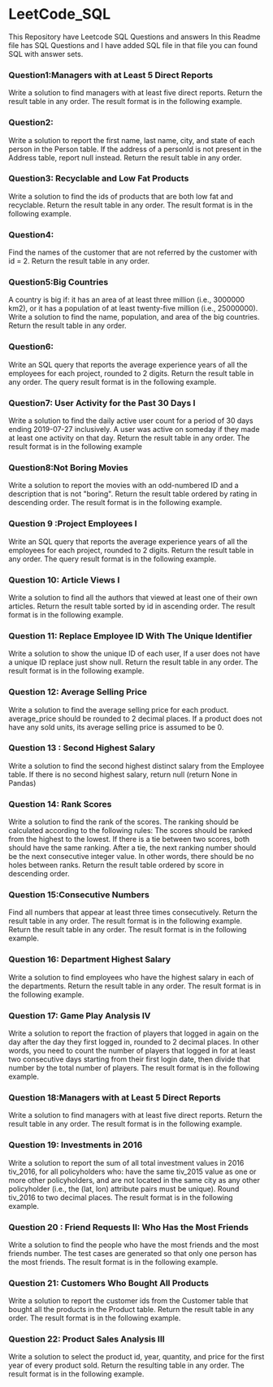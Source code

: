 # LeetCode_SQL
This Repository have Leetcode SQL Questions and answers
In this Readme file has SQL Questions and I have added SQL file in that file you can found SQL with answer sets.
### Question1:Managers with at Least 5 Direct Reports
Write a solution to find managers with at least five direct reports.
Return the result table in any order.
The result format is in the following example.
### Question2:
Write a solution to report the first name, last name, city, and state of each person in the Person table. If the address of a personId is not present in the Address table, report null instead.
Return the result table in any order.
### Question3: Recyclable and Low Fat Products
Write a solution to find the ids of products that are both low fat and recyclable.
Return the result table in any order.
The result format is in the following example.
### Question4:
Find the names of the customer that are not referred by the customer with id = 2.
Return the result table in any order.
### Question5:Big Countries
A country is big if:
it has an area of at least three million (i.e., 3000000 km2), or
it has a population of at least twenty-five million (i.e., 25000000).
Write a solution to find the name, population, and area of the big countries.
Return the result table in any order.
### Question6:
Write an SQL query that reports the average experience years of all the employees for each project, rounded to 2 digits.
Return the result table in any order.
The query result format is in the following example.
### Question7: User Activity for the Past 30 Days I
Write a solution to find the daily active user count for a period of 30 days ending 2019-07-27 inclusively. A user was active on someday if they made at least one activity on that day.
Return the result table in any order.
The result format is in the following example
### Question8:Not Boring Movies
Write a solution to report the movies with an odd-numbered ID and a description that is not "boring".
Return the result table ordered by rating in descending order.
The result format is in the following example.
### Question 9 :Project Employees I
Write an SQL query that reports the average experience years of all the employees for each project, rounded to 2 digits.
Return the result table in any order.
The query result format is in the following example.
### Question 10: Article Views I
Write a solution to find all the authors that viewed at least one of their own articles.
Return the result table sorted by id in ascending order.
The result format is in the following example.
### Question 11: Replace Employee ID With The Unique Identifier
Write a solution to show the unique ID of each user, If a user does not have a unique ID replace just show null.
Return the result table in any order.
The result format is in the following example.
### Question 12: Average Selling Price
Write a solution to find the average selling price for each product. average_price should be rounded to 2 decimal places. If a product does not have any sold units, its average selling price is assumed to be 0.
### Question 13 : Second Highest Salary
Write a solution to find the second highest distinct salary from the Employee table. If there is no second highest salary, return null (return None in Pandas)
### Question 14: Rank Scores
Write a solution to find the rank of the scores. The ranking should be calculated according to the following rules:
The scores should be ranked from the highest to the lowest.
If there is a tie between two scores, both should have the same ranking.
After a tie, the next ranking number should be the next consecutive integer value. In other words, there should be no holes between ranks.
Return the result table ordered by score in descending order.
### Question 15:Consecutive Numbers
Find all numbers that appear at least three times consecutively.
Return the result table in any order.
The result format is in the following example.
Return the result table in any order.
The result format is in the following example.
### Question 16:  Department Highest Salary
Write a solution to find employees who have the highest salary in each of the departments.
Return the result table in any order.
The result format is in the following example.
### Question 17:  Game Play Analysis IV
Write a solution to report the fraction of players that logged in again on the day after the day they first logged in, rounded to 2 decimal places. In other words, you need to count the number of players that logged in for at least two consecutive days starting from their first login date, then divide that number by the total number of players.
The result format is in the following example.
### Question 18:Managers with at Least 5 Direct Reports
Write a solution to find managers with at least five direct reports.
Return the result table in any order.
The result format is in the following example.
### Question 19: Investments in 2016
Write a solution to report the sum of all total investment values in 2016 tiv_2016, for all policyholders who:
have the same tiv_2015 value as one or more other policyholders, and
are not located in the same city as any other policyholder (i.e., the (lat, lon) attribute pairs must be unique).
Round tiv_2016 to two decimal places.
The result format is in the following example.
### Question 20 : Friend Requests II: Who Has the Most Friends
Write a solution to find the people who have the most friends and the most friends number.
The test cases are generated so that only one person has the most friends.
The result format is in the following example.
### Question 21: Customers Who Bought All Products
Write a solution to report the customer ids from the Customer table that bought all the products in the Product table.
Return the result table in any order.
The result format is in the following example.
### Question 22: Product Sales Analysis III
Write a solution to select the product id, year, quantity, and price for the first year of every product sold.
Return the resulting table in any order.
The result format is in the following example.
